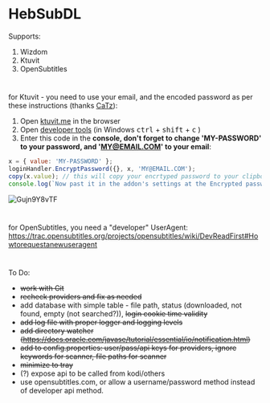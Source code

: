 # HebSubDL

Supports:
1. Wizdom
2. Ktuvit
3. OpenSubtitles

#

for Ktuvit - you need to use your email, and the encoded password as per these instructions (thanks [CaTz](https://github.com/XBMCil/service.subtitles.ktuvit)):
1. Open [ktuvit.me](https://www.ktuvit.me) in the browser
2. Open [developer tools](https://developers.google.com/web/tools/chrome-devtools/open)  (in Windows <kbd>ctrl</kbd> + <kbd>shift</kbd> + <kbd>c</kbd>
)
3. Enter this code in the **console, don't forget to change 'MY-PASSWORD' to your password, and 'MY@EMAIL.COM' to your email**: 
```javascript
x = { value: 'MY-PASSWORD' };
loginHandler.EncryptPassword({}, x, 'MY@EMAIL.COM');
copy(x.value); // this will copy your encrtyped password to your clipboard
console.log(`Now past it in the addon's settings at the Encrypted password field`)
``` 
![Gujn9Y8vTF](https://user-images.githubusercontent.com/9304194/94992868-897f0100-0595-11eb-8694-0272ae2f19b9.gif)

#

for OpenSubtitles, you need a "developer" UserAgent: https://trac.opensubtitles.org/projects/opensubtitles/wiki/DevReadFirst#Howtorequestanewuseragent

#

To Do:

- ~~work with Git~~
- ~~recheck providers and fix as needed~~
- add database with simple table - file path, status (downloaded, not found, empty (not searched?)), ~~login cookie time validity~~
- ~~add log file with proper logger and logging levels~~
- ~~add directory watcher (https://docs.oracle.com/javase/tutorial/essential/io/notification.html)~~
- ~~add to config.properties: user/pass/api keys for providers, ignore keywords for scanner, file paths for scanner~~
- ~~minimize to tray~~
- (?) expose api to be called from kodi/others
- use opensubtitles.com, or allow a username/password method instead of developer api method.


